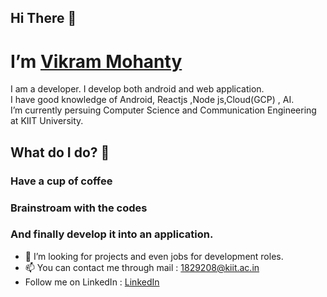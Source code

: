  
 
 
 

  ## Hi There 👋
  # I’m [Vikram Mohanty](https://github.com/vikram-12)
     
  
  I am a developer. I develop both android and web application. <br/>
  I have good knowledge of Android, Reactjs ,Node js,Cloud(GCP) , AI. <br/>
  I’m currently persuing Computer Science and Communication Engineering at KIIT University.
   
  ## What do I do? 👀
  
  ### Have a cup of coffee
  ### Brainstroam with the codes
  ### And finally develop it into an application.
  

- 💞️ I’m looking for projects and even jobs for development roles.
- 📫 You can contact me through mail : 1829208@kiit.ac.in
- Follow me on LinkedIn :
    [LinkedIn](https://www.linkedin.com/in/vikrammohanty12/)    
  


